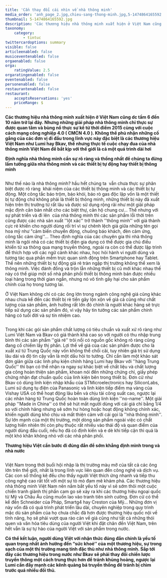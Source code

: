 ```yaml
---
title: 'Cần thay đổi cái nhìn về nhà thông minh'
media_order: 'anh_page_2.jpg,chieu-sang-thong-minh.jpg,5-1474864165592.jpg'
thumbnail: 5-1474864165592.jpg
description: 'Các thương hiệu nhà thông minh xuất hiện ở Việt Nam cũng dc tầm 6 đến 10 năm trở lại đây. Nhưng những giải pháp nhà thông minh chỉ thực sự được quan tâm và bùng nổ thực sự kể từ thời điểm 2015 cùng với cuộc cách mạng công nghiệp 4.0 ( CMCN 4.0 ). Không thể phủ nhận những cố gắng của các đơn vị đi đầu trong lĩnh vực này đặc biệt là các thương hiệu Việt Nam như Lumi hay Bkav, thế nhưng thực tế cuộc chạy đua của nhà thông minh Việt Nam để bắt kịp với thế giới là cả một quá trình dài hơi'
taxonomy:
    category:
        - tintuc
twittercardoptions: summary
visible: false
articleenabled: false
musiceventenabled: false
orgaenabled: false
orga:
    ratingValue: 2.5
orgaratingenabled: false
eventenabled: false
personenabled: false
restaurantenabled: false
restaurant:
    acceptsReservations: 'yes'
    priceRange: $
---
```


<div class="col-sm-9 post_content">
<p><strong>C&aacute;c thương hiệu nh&agrave; th&ocirc;ng minh xuất hiện ở Việt Nam cũng dc tầm 6 đến 10 năm trở lại đ&acirc;y.&nbsp;Nhưng những giải ph&aacute;p nh&agrave; th&ocirc;ng minh chỉ thực sự được quan t&acirc;m v&agrave; b&ugrave;ng nổ thực sự kể từ thời điểm 2015 c&ugrave;ng với cuộc c&aacute;ch mạng c&ocirc;ng nghiệp 4.0 ( CMCN 4.0 ). Kh&ocirc;ng thể phủ nhận những cố gắng của c&aacute;c đơn vị đi đầu trong lĩnh vực n&agrave;y đặc biệt l&agrave; c&aacute;c thương hiệu Việt Nam như Lumi hay Bkav, thế nhưng thực tế cuộc chạy đua của nh&agrave; th&ocirc;ng minh Việt Nam để bắt kịp với thế giới l&agrave; cả một qu&aacute; tr&igrave;nh d&agrave;i hơi</strong></p>
<p><strong>Định nghĩa nh&agrave; th&ocirc;ng minh cần sự r&otilde; r&agrave;ng v&agrave; thồng nhất để ch&uacute;ng ta đừng lầm tưởng giữa nh&agrave; th&ocirc;ng minh v&agrave; c&aacute;c thiết bị tự động hay thiết bị th&ocirc;ng minh</strong></p>
<p><img src="/newv1/tin-tuc/can-thay-doi-cai-nhin-ve-nha-thong-minh/5-1474864165592.jpg" alt="" /></p>
<p>Như thế n&agrave;o l&agrave; nh&agrave; th&ocirc;ng minh? hầu hết ch&uacute;ng ta&nbsp; vẫn chưa thực sự ph&acirc;n biệt được r&otilde; r&agrave;ng&nbsp; kh&aacute;i niệm của c&aacute;c thiết bị th&ocirc;ng minh v&agrave; c&aacute;c thiết bị tự động. Một c&ocirc;ng tắc b&aacute;o trộm, b&aacute;o kh&oacute;i, b&aacute;o r&ograve; gas độc lập vốn l&agrave; một thiết bị tự động chứ kh&ocirc;ng phải l&agrave; thiết bị th&ocirc;ng minh, những thiết bị n&agrave;y đ&atilde; xuất hiện tr&ecirc;n thị trường từ rất l&acirc;u v&agrave; được sử dụng rộng r&atilde;i như một giải ph&aacute;p mặc định căn bản nhất cho c&aacute;c biệt thự, căn hộ chung cư... Thế nhưng với sự&nbsp;ph&aacute;t triển v&agrave; đi l&ecirc;n&nbsp;&nbsp;của nh&agrave; th&ocirc;ng minh th&igrave; c&aacute;c sản phẩm lỗi thời tr&ecirc;n cũng được c&aacute;c nh&agrave; sản xuất ''lột x&aacute;c'' trở th&agrave;nh ''th&ocirc;ng minh'' với gi&aacute; th&agrave;nh cực rẻ khiến cho người d&ugrave;ng rối tr&iacute; v&igrave; sự ch&ecirc;nh lệch gi&aacute; giữa những t&ecirc;n gọi hoa mỹ như "cảm biến chuyển động, chu&ocirc;ng b&aacute;o kh&aacute;ch, đ&egrave;n cảm ứng, c&ocirc;ng tắc cảm ứng''... Theo định nghĩa của c&aacute;c chuy&ecirc;n gia th&igrave; nh&agrave; th&ocirc;ng minh l&agrave; ng&ocirc;i nh&agrave; c&oacute; c&aacute;c thiết bị điện gia dụng c&oacute; thể được gia chủ điều khiển từ xa th&ocirc;ng qua mạng truyền th&ocirc;ng, ngo&agrave;i ra c&ograve;n c&oacute; thể được lập tr&igrave;nh để th&iacute;ch hợp với c&aacute;c ngữ cảnh kh&aacute;c nhau, học hỏi h&agrave;nh vi người d&ugrave;ng v&agrave; tương t&aacute;c qua phần mềm trực quan sinh động tr&ecirc;n Smartphone hay Tablet. Thế n&ecirc;n những thiết bị tự động gi&aacute; rẻ tr&agrave;n ngập thị trường kh&ocirc;ng thể xem l&agrave; th&ocirc;ng minh. Việc đ&aacute;nh đồng v&agrave; trộn lẫn những thiết bị cũ mới kh&aacute;c nhau thế n&agrave;y c&oacute; thể gi&uacute;p một số nh&agrave; ph&acirc;n phối thiết bị th&ocirc;ng minh b&aacute;n được nhiều loại h&agrave;ng trong thời gian ngắn, nhưng n&oacute; v&ocirc; t&igrave;nh g&acirc;y hại cho sản phẩm ch&iacute;nh của họ trong tương lai.</p>
<p>Ở Việt Nam kh&ocirc;ng chỉ c&oacute; c&aacute;c &ocirc;ng lớn trong ng&agrave;nh c&ocirc;ng nghệ gi&aacute; cũng kh&aacute;c nhau chưa kể đến c&aacute;c thiết bị rẻ tiền g&acirc;y lộn xộn về gi&aacute; cả cũng như chất lượng của sản phẩm, ảnh hưởng rất lớn đ&oacute; ch&iacute;nh l&agrave; người kh&aacute;c h&agrave;ng sẽ trực tiếp sử dụng c&aacute;c sản phẩm đ&oacute;, v&igrave; vậy h&atilde;y tin tưởng c&aacute;c sản phẩm ch&iacute;nh h&atilde;ng c&oacute; tuổi đời v&agrave; sự t&iacute;n nhiệm cao.</p>
<p><img src="/newv1/tin-tuc/can-thay-doi-cai-nhin-ve-nha-thong-minh/chieu-sang-thong-minh.jpg" alt="" /></p>
<p>Trong khi c&aacute;c g&oacute;i sản phẩm chất lượng c&oacute; ti&ecirc;u chuẩn v&agrave; xuất xứ r&otilde; r&agrave;ng như Lumi Việt Nam v&agrave; Bkav c&oacute; gi&aacute; th&agrave;nh kh&aacute; cao so với người c&oacute; thu nhập trung b&igrave;nh th&igrave; c&aacute;c sản phẩm ''gi&aacute; rẻ'' tr&ocirc;i nổi c&oacute; nguồn gốc kh&ocirc;ng r&otilde; r&agrave;ng cũng đang cố chiếm lấy thị phần. Lợi thế về gi&aacute; của c&aacute;c sản phẩm được cho l&agrave; xuất xứ từ Trung Quốc n&agrave;y vốn kh&ocirc;ng thể chối c&atilde;i, tuy nhi&ecirc;n gi&aacute; trị sử dụng l&acirc;u d&agrave;i v&agrave; độ tin cậy vẫn l&agrave; một dấu hỏi to tướng. Chỉ cần l&agrave;m một khảo s&aacute;t đơn giản giữa c&aacute;c linh phụ kiện ch&iacute;nh h&atilde;ng Lumi hay Bkav với ''h&agrave;ng Trung Quốc'' th&igrave; bạn c&oacute; thể nhận ra ngay sự kh&aacute;c biệt về chất liệu v&agrave; chất lượng gia c&ocirc;ng ho&agrave;n thiện sản phẩm, khoan n&oacute;i đến những chứng chỉ, giấy ph&eacute;p chứng nhận đạt chuẩn quốc của linh kiện b&ecirc;n trong thiết bị. Đơn cử như Bkav c&oacute; d&ugrave;ng linh kiện nhập khẩu của STMicroelectronics hay SiliconLabs, Lumi sử dụng tụ điện của Panasonic v&agrave; linh kiện tiếp điểm mạ v&agrave;ng của Vishay USA c&oacute; thể hoạt động l&acirc;u bền v&agrave; chịu tải c&ocirc;ng suất cao, ngược lại c&aacute;c nh&atilde;n h&agrave;ng từ Trung Quốc ho&agrave;n to&agrave;n d&ugrave;ng linh kiện ''no-name''. Một giải ph&aacute;p ''Made in China'' c&oacute; thể sẽ h&uacute;t mắt người d&ugrave;ng với c&aacute;i gi&aacute; chỉ bằng 1/4 so với ch&iacute;nh h&atilde;ng nhưng sẽ sớm hư hỏng hoặc hoạt động kh&ocirc;ng ch&iacute;nh x&aacute;c, khiến người d&ugrave;ng kh&oacute; chịu v&agrave; mất thiện cảm với c&aacute;i gọi l&agrave; ''nh&agrave; th&ocirc;ng minh''. Sự lớn mạnh của một thị trường, một d&ograve;ng sản phẩm ngo&agrave;i việc c&oacute; chất lượng hiển nhi&ecirc;n th&igrave; c&ograve;n phụ thuộc rất nhiều v&agrave;o th&aacute;i độ v&agrave; quan điểm của người d&ugrave;ng đầu cuối, nếu họ đ&atilde; c&oacute; định kiến v&agrave; e d&egrave; khi tiếp cận th&igrave; quả l&agrave; một kh&oacute; khăn kh&ocirc;ng nhỏ với c&aacute;c nh&agrave; ph&acirc;n phối.</p>
<p><strong>Thương hiệu Việt cần bước đi đ&uacute;ng đắn để sớm khẳng định m&igrave;nh trong v&agrave; nh&agrave; nước</strong></p>
<p><img src="/newv1/tin-tuc/can-thay-doi-cai-nhin-ve-nha-thong-minh/anh_page_2.jpg" alt="" /></p>
<p>Việt Nam trong thời buổi hội nhập l&agrave; thị trường m&agrave;u mỡ của tất cả c&aacute;c &ocirc;ng lớn tr&ecirc;n thế giới, nhất l&agrave; trong lĩnh vực li&ecirc;n quan đến c&ocirc;ng nghệ v&agrave; dịch vụ. C&aacute;c con số thống k&ecirc; đều cho thấy người Việt th&iacute;ch ứng nhanh v&agrave; tiếp thu c&ocirc;ng nghệ cao rất tốt với một sự t&ograve; m&ograve; đam m&ecirc; kh&aacute;m ph&aacute;. C&aacute;c thương hiệu nh&agrave; th&ocirc;ng minh Việt Nam n&ecirc;n nắm bắt yếu tố n&agrave;y v&igrave; sẽ sớm th&ocirc;i một cuộc chiến tranh gi&agrave;nh thị phần cam go sẽ xảy ra khi c&aacute;c thương hiệu ngoại quốc từ Mỹ v&agrave; Ch&acirc;u &Acirc;u cũng muốn lao v&agrave;o tranh ti&ecirc;n s&iacute;nh cường. Đơn cử c&oacute; thể kể đến Schneider của Ph&aacute;p, Smartg4 hay Creston của Mỹ... Những đơn vị n&agrave;y vốn đ&atilde; c&oacute; qu&aacute; tr&igrave;nh ph&aacute;t triển l&acirc;u d&agrave;i, chuy&ecirc;n nghiệp trong quy tr&igrave;nh mặc d&ugrave; sản phẩm của họ chưa chắc đ&atilde; hơn được thương hiệu quốc nội về t&iacute;nh năng, họ sẽ phải vượt qua r&agrave;o cản về gi&aacute; cũng như tất cả những th&oacute;i quen v&agrave; văn h&oacute;a ti&ecirc;u d&ugrave;ng của người Việt khi đặt ch&acirc;n đến Việt Nam, tr&ecirc;n hết vẫn l&agrave; sự tự h&agrave;o của người Việt với sản phẩm trong nước.</p>
<p><strong>C&oacute; thể kết luận, người d&ugrave;ng Việt với nhận thức đ&uacute;ng đắn ch&iacute;nh l&agrave; yếu tố quan trọng nhất ảnh hưởng đến &ldquo;sức khoẻ&rsquo;&rsquo; của một thương hiệu, sự trong sạch của một thị trường mang t&iacute;nh đặc th&ugrave; như nh&agrave; th&ocirc;ng minh. Sắp tới đ&acirc;y c&aacute;c thương hiệu trong nước như Bkav sẽ phải thay đổi chiến lược truyền th&ocirc;ng một c&aacute;ch trung thực hơn để tr&aacute;nh khủng hoảng, ngược lại Lumi cần đẩy mạnh c&aacute;c k&ecirc;nh quảng b&aacute; truyền thống để tr&aacute;nh bị ch&igrave;m trước qu&aacute; nhiều đối thủ.</strong></p>
</div>
<div class="col-sm-3 sidebar">
<div class="panel panel-default">
<div class="panel-body">
<div class="row">
<div class="col-sm-10">&nbsp;</div>
</div>
</div>
</div>
</div>